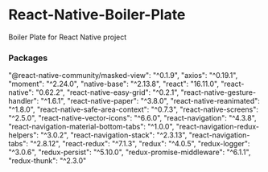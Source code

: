 # React-Native-Boiler-Plate

Boiler Plate for React Native project

### Packages

"@react-native-community/masked-view": "^0.1.9",
"axios": "^0.19.1",
"moment": "^2.24.0",
"native-base": "^2.13.8",
"react": "16.11.0",
"react-native": "0.62.2",
"react-native-easy-grid": "^0.2.1",
"react-native-gesture-handler": "^1.6.1",
"react-native-paper": "^3.8.0",
"react-native-reanimated": "^1.8.0",
"react-native-safe-area-context": "^0.7.3",
"react-native-screens": "^2.5.0",
"react-native-vector-icons": "^6.6.0",
"react-navigation": "^4.3.8",
"react-navigation-material-bottom-tabs": "^1.0.0",
"react-navigation-redux-helpers": "^3.0.2",
"react-navigation-stack": "^2.3.13",
"react-navigation-tabs": "^2.8.12",
"react-redux": "^7.1.3",
"redux": "^4.0.5",
"redux-logger": "^3.0.6",
"redux-persist": "^5.10.0",
"redux-promise-middleware": "^6.1.1",
"redux-thunk": "^2.3.0"

